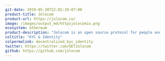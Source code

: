 ```yaml
---
git-date: 2019-05-20T22:02:39-07:00
product-title: Jolocom
product-url: https://jolocom.io/
image: /images/output_md/httpsjolocomio.png
ecosystem: ethereum
product-description: "Jolocom is an open source protocol for people and organizations to create and interact with digital, self-sovereign identities."
coltitle: "KYC & Identity"
colpermalink: decentralized_kyc_identity
twitter: https://twitter.com/GETJolocom
github: https://github.com/jolocom
---
```

